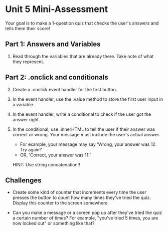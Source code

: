 # Unit 5 Mini-Assessment

Your goal is to make a 1-question quiz that checks the user's answers and tells them their score!


## Part 1: Answers and Variables

1. Read through the variables that are already there. Take note of what they represent.


## Part 2: .onclick and conditionals
2. Create a .onclick event handler for the first button.
   
3. In the event handler, use the .value method to store the first user input in a variable.
   
4. In the event handler, write a conditional to check if the user got the answer right.

5. In the conditional, use .innerHTML to tell the user if their answer was correct or wrong. Your message must include the user's actual answer.
   
   - For example, your message may say 'Wrong, your answer was 12. Try again!'
   - OR, 'Correct, your answer was 11!'

   HINT: Use string concatenation!!


## Challenges

- Create some kind of counter that increments every time the user presses the button to count how many times they've tried the quiz. Display this counter to the screen somewhere.
  
- Can you make a message or a screen pop up after they've tried the quiz a certain number of times? For example, "you've tried 5 times, you are now locked out" or something like that?